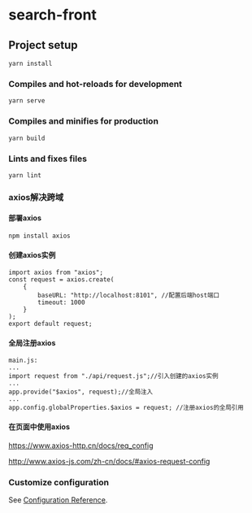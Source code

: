 # search-front

## Project setup
```
yarn install
```

### Compiles and hot-reloads for development
```
yarn serve
```

### Compiles and minifies for production
```
yarn build
```

### Lints and fixes files
```
yarn lint
```

### axios解决跨域
#### 部署axios
```
npm install axios
```
#### 创建axios实例
```
import axios from "axios";
const request = axios.create(
	{ 
		baseURL: "http://localhost:8101", //配置后端host端口
		timeout: 1000 
	}
);
export default request;
```
#### 全局注册axios
```
main.js:
...
import request from "./api/request.js";//引入创建的axios实例
...
app.provide("$axios", request);//全局注入
...
app.config.globalProperties.$axios = request; //注册axios的全局引用
```
#### 在页面中使用axios
https://www.axios-http.cn/docs/req_config

http://www.axios-js.com/zh-cn/docs/#axios-request-config

### Customize configuration
See [Configuration Reference](https://cli.vuejs.org/config/).
